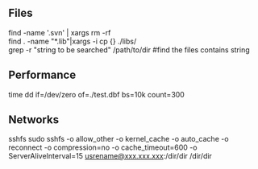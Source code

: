 ## Files
find -name '.svn' | xargs rm -rf   
find . -name "*.lib"|xargs -i cp {} ./libs/  
grep -r "string to be searched"  /path/to/dir #find the files contains string  

## Performance
time dd if=/dev/zero of=./test.dbf bs=10k count=300


## Networks
sshfs
sudo sshfs -o allow_other -o kernel_cache -o auto_cache -o reconnect -o compression=no -o cache_timeout=600 -o ServerAliveInterval=15 usrename@xxx.xxx.xxx:/dir/dir /dir/dir
